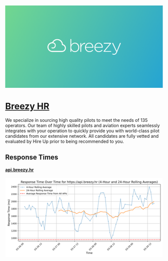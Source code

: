 [![Visit Breezy HR](imagePreview.png)](https://breezy.hr)

# [Breezy HR](https://breezy.hr)

We specialize in sourcing high quality pilots to meet the needs of 135 operators. Our team of highly skilled pilots and aviation experts seamlessly integrates with your operation to quickly provide you with world-class pilot candidates from our extensive network. All candidates are fully vetted and evaluated by Hire Up prior to being recommended to you.

## Response Times

#### [api.breezy.hr](https://api.breezy.hr)

![api.breezy.hr](response-time-charts/6170692e627265657a792e6872.svg)
